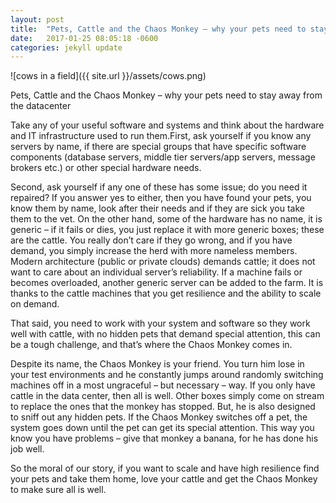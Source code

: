 ```yaml
---
layout: post
title:  "Pets, Cattle and the Chaos Monkey – why your pets need to stay away from the datacenter"
date:   2017-01-25 08:05:18 -0600
categories: jekyll update
---
```


![cows in a field]({{ site.url }}/assets/cows.png)

Pets, Cattle and the Chaos Monkey – why your pets need to stay away from the datacenter

Take any of your useful software and systems and think about the hardware and IT infrastructure used to run them.First, ask yourself if you know any servers by name, if there are special groups that have specific software components (database servers, middle tier servers/app servers, message brokers etc.) or other special hardware needs.

Second, ask yourself if any one of these has some issue; do you need it repaired?
If you answer yes to either, then you have found your pets, you know them by name, look after their needs and if they are sick you take them to the vet.
On the other hand, some of the hardware has no name, it is generic – if it fails or dies, you just replace it with more generic boxes; these are the cattle. You really don’t care if they go wrong, and if you have demand, you simply increase the herd with more nameless members.
Modern architecture (public or private clouds) demands cattle; it does not want to care about an individual server’s reliability. If a machine fails or becomes overloaded, another generic server can be added to the farm. It is thanks to the cattle machines that you get resilience and the ability to scale on demand.

That said, you need to work with your system and software so they work well with cattle, with no hidden pets that demand special attention, this can be a tough challenge, and that’s where the Chaos Monkey comes in.

Despite its name, the Chaos Monkey is your friend. You turn him lose in your test environments and he constantly jumps around randomly switching machines off in a most ungraceful – but necessary – way.
If you only have cattle in the data center, then all is well. Other boxes simply come on stream to replace the ones that the monkey has stopped. But, he is also designed to sniff out any hidden pets. If the Chaos Monkey switches off a pet, the system goes down until the pet can get its special attention. This way you know you have problems – give that monkey a banana, for he has done his job well.

So the moral of our story, if you want to scale and have high resilience find your pets and take them home, love your cattle and get the Chaos Monkey to make sure all is well.